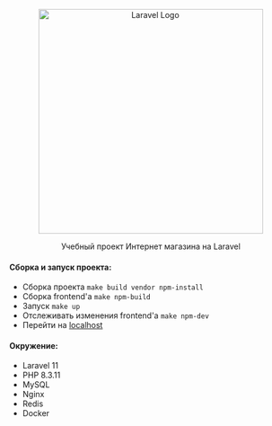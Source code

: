 <p align="center"><a href="https://laravel.com" target="_blank"><img src="https://raw.githubusercontent.com/laravel/art/master/logo-lockup/5%20SVG/2%20CMYK/1%20Full%20Color/laravel-logolockup-cmyk-red.svg" width="400" alt="Laravel Logo"></a></p>

<p align="center">Учебный проект Интернет магазина на Laravel</p>


#### Сборка и запуск проекта:
- Сборка проекта `make build vendor npm-install`  
- Сборка frontend'a `make npm-build`
- Запуск `make up`
- Отслеживать изменения frontend'a `make npm-dev`
- Перейти на [localhost](http://localhost)

#### Окружение:
- Laravel 11
- PHP 8.3.11
- MySQL
- Nginx
- Redis
- Docker

